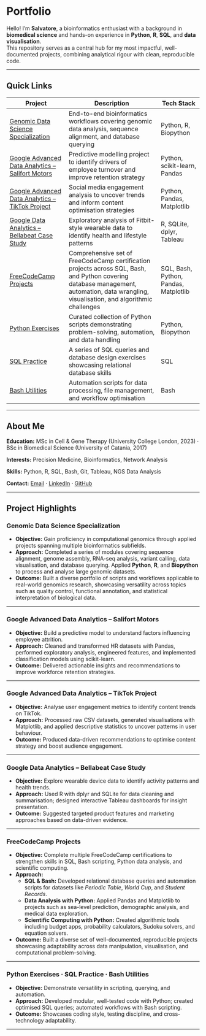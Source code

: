 # Portfolio

Hello! I’m **Salvatore**, a bioinformatics enthusiast with a background in **biomedical science** and hands-on experience in **Python**, **R**, **SQL**, and **data visualisation**.  
This repository serves as a central hub for my most impactful, well-documented projects, combining analytical rigour with clean, reproducible code.

---

## Quick Links

| Project | Description | Tech Stack |
| ------- | ----------- | ---------- |
| [Genomic Data Science Specialization](https://github.com/barbavegeta/Genomic_Data_Science_Specialization) | End-to-end bioinformatics workflows covering genomic data analysis, sequence alignment, and database querying | Python, R, Biopython |
| [Google Advanced Data Analytics – Salifort Motors](https://github.com/barbavegeta/Google_Advanced_Data_Analytics-Salifort_Motors) | Predictive modelling project to identify drivers of employee turnover and improve retention strategy | Python, scikit-learn, Pandas |
| [Google Advanced Data Analytics – TikTok Project](https://github.com/barbavegeta/Google_Advanced_Data_Analytics-Tik_Tok_Project) | Social media engagement analysis to uncover trends and inform content optimisation strategies | Python, Pandas, Matplotlib |
| [Google Data Analytics – Bellabeat Case Study](https://github.com/barbavegeta/Google_Data_Analytics-Bellabeat-Project) | Exploratory analysis of Fitbit-style wearable data to identify health and lifestyle patterns | R, SQLite, dplyr, Tableau |
| [FreeCodeCamp Projects](https://github.com/barbavegeta/FreeCodeCamp_Projects) | Comprehensive set of FreeCodeCamp certification projects across SQL, Bash, and Python covering database management, automation, data wrangling, visualisation, and algorithmic challenges | SQL, Bash, Python, Pandas, Matplotlib |
| [Python Exercises](https://github.com/barbavegeta/python-exercises) | Curated collection of Python scripts demonstrating problem-solving, automation, and data handling | Python, Biopython |
| [SQL Practice](https://github.com/barbavegeta/sql-practice) | A series of SQL queries and database design exercises showcasing relational database skills | SQL |
| [Bash Utilities](https://github.com/barbavegeta/bash-scripts) | Automation scripts for data processing, file management, and workflow optimisation | Bash |

---

## About Me

**Education:** MSc in Cell & Gene Therapy (University College London, 2023) · BSc in Biomedical Science (University of Catania, 2017)  

**Interests:** Precision Medicine, Bioinformatics, Network Analysis  

**Skills:** Python, R, SQL, Bash, Git, Tableau, NGS Data Analysis  

**Contact:** [Email](mailto:barbagallo1@hotmail.it) · [LinkedIn](https://www.linkedin.com/in/salvatore-barbagallo) · [GitHub](https://github.com/barbavegeta)  

---

## Project Highlights

### **Genomic Data Science Specialization**
- **Objective:** Gain proficiency in computational genomics through applied projects spanning multiple bioinformatics subfields.  
- **Approach:** Completed a series of modules covering sequence alignment, genome assembly, RNA-seq analysis, variant calling, data visualisation, and database querying. Applied **Python**, **R**, and **Biopython** to process and analyse large genomic datasets.  
- **Outcome:** Built a diverse portfolio of scripts and workflows applicable to real-world genomics research, showcasing versatility across topics such as quality control, functional annotation, and statistical interpretation of biological data.

---

### **Google Advanced Data Analytics – Salifort Motors**
- **Objective:** Build a predictive model to understand factors influencing employee attrition.  
- **Approach:** Cleaned and transformed HR datasets with Pandas, performed exploratory analysis, engineered features, and implemented classification models using scikit-learn.  
- **Outcome:** Delivered actionable insights and recommendations to improve workforce retention strategies.

---

### **Google Advanced Data Analytics – TikTok Project**
- **Objective:** Analyse user engagement metrics to identify content trends on TikTok.  
- **Approach:** Processed raw CSV datasets, generated visualisations with Matplotlib, and applied descriptive statistics to uncover patterns in user behaviour.  
- **Outcome:** Produced data-driven recommendations to optimise content strategy and boost audience engagement.

---

### **Google Data Analytics – Bellabeat Case Study**
- **Objective:** Explore wearable device data to identify activity patterns and health trends.  
- **Approach:** Used R with dplyr and SQLite for data cleaning and summarisation; designed interactive Tableau dashboards for insight presentation.  
- **Outcome:** Suggested targeted product features and marketing approaches based on data-driven evidence.

---

### **FreeCodeCamp Projects**
- **Objective:** Complete multiple FreeCodeCamp certifications to strengthen skills in SQL, Bash scripting, Python data analysis, and scientific computing.  
- **Approach:**  
  - **SQL & Bash:** Developed relational database queries and automation scripts for datasets like *Periodic Table*, *World Cup*, and *Student Records*.  
  - **Data Analysis with Python:** Applied Pandas and Matplotlib to projects such as sea-level prediction, demographic analysis, and medical data exploration.  
  - **Scientific Computing with Python:** Created algorithmic tools including budget apps, probability calculators, Sudoku solvers, and equation solvers.  
- **Outcome:** Built a diverse set of well-documented, reproducible projects showcasing adaptability across data manipulation, visualisation, and computational problem-solving.

---

### **Python Exercises · SQL Practice · Bash Utilities**
- **Objective:** Demonstrate versatility in scripting, querying, and automation.  
- **Approach:** Developed modular, well-tested code with Python; created optimised SQL queries; automated workflows with Bash scripting.  
- **Outcome:** Showcases coding style, testing discipline, and cross-technology adaptability.

---
